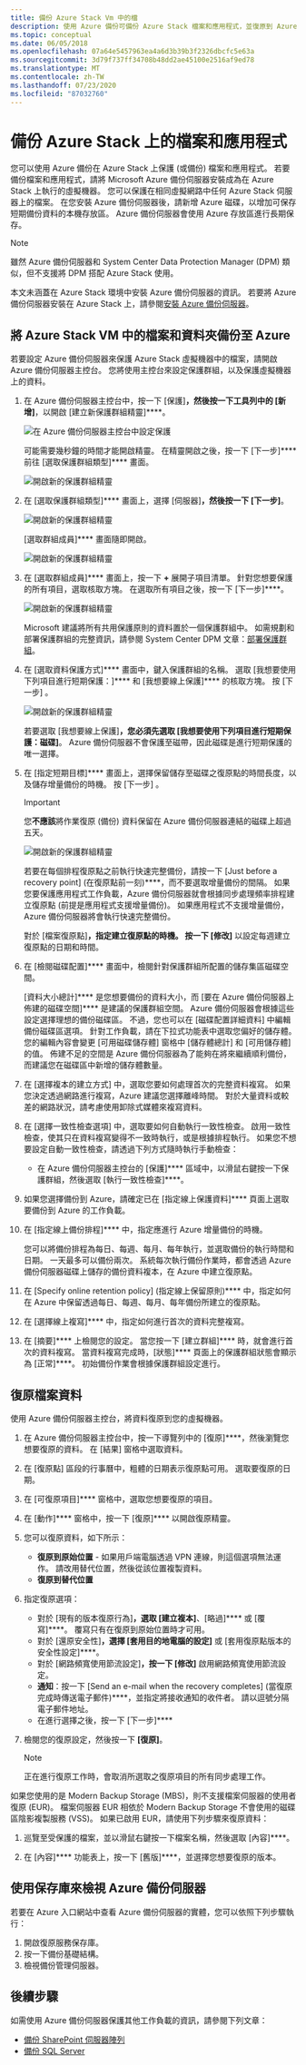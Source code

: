 ```yaml
---
title: 備份 Azure Stack Vm 中的檔
description: 使用 Azure 備份可備份 Azure Stack 檔案和應用程式，並復原到 Azure Stack 環境。
ms.topic: conceptual
ms.date: 06/05/2018
ms.openlocfilehash: 07a64e5457963ea4a6d3b39b3f2326dbcfc5e63a
ms.sourcegitcommit: 3d79f737ff34708b48dd2ae45100e2516af9ed78
ms.translationtype: MT
ms.contentlocale: zh-TW
ms.lasthandoff: 07/23/2020
ms.locfileid: "87032760"
---
```

# <a name="back-up-files-and-applications-on-azure-stack"></a>備份 Azure Stack 上的檔案和應用程式

您可以使用 Azure 備份在 Azure Stack 上保護 (或備份) 檔案和應用程式。 若要備份檔案和應用程式，請將 Microsoft Azure 備份伺服器安裝成為在 Azure Stack 上執行的虛擬機器。 您可以保護在相同虛擬網路中任何 Azure Stack 伺服器上的檔案。 在您安裝 Azure 備份伺服器後，請新增 Azure 磁碟，以增加可保存短期備份資料的本機存放區。 Azure 備份伺服器會使用 Azure 存放區進行長期保存。

> [!NOTE]
> 雖然 Azure 備份伺服器和 System Center Data Protection Manager (DPM) 類似，但不支援將 DPM 搭配 Azure Stack 使用。
>

本文未涵蓋在 Azure Stack 環境中安裝 Azure 備份伺服器的資訊。 若要將 Azure 備份伺服器安裝在 Azure Stack 上，請參閱[安裝 Azure 備份伺服器](backup-mabs-install-azure-stack.md)。

## <a name="back-up-files-and-folders-in-azure-stack-vms-to-azure"></a>將 Azure Stack VM 中的檔案和資料夾備份至 Azure

若要設定 Azure 備份伺服器來保護 Azure Stack 虛擬機器中的檔案，請開啟 Azure 備份伺服器主控台。 您將使用主控台來設定保護群組，以及保護虛擬機器上的資料。

1. 在 Azure 備份伺服器主控台中，按一下 [保護]****，然後按一下工具列中的 [新增]****，以開啟 [建立新保護群組精靈]****。

   ![在 Azure 備份伺服器主控台中設定保護](./media/backup-mabs-files-applications-azure-stack/1-mabs-menu-create-protection-group.png)

    可能需要幾秒鐘的時間才能開啟精靈。 在精靈開啟之後，按一下 [下一步]**** 前往 [選取保護群組類型]**** 畫面。

   ![開啟新的保護群組精靈](./media/backup-mabs-files-applications-azure-stack/2-create-new-protection-group-wiz.png)

2. 在 [選取保護群組類型]**** 畫面上，選擇 [伺服器]****，然後按一下 [下一步]****。

    ![開啟新的保護群組精靈](./media/backup-mabs-files-applications-azure-stack/3-select-protection-group-type.png)

    [選取群組成員]**** 畫面隨即開啟。

    ![開啟新的保護群組精靈](./media/backup-mabs-files-applications-azure-stack/4-opening-screen-choose-servers.png)

3. 在 [選取群組成員]**** 畫面上，按一下 **+** 展開子項目清單。 針對您想要保護的所有項目，選取核取方塊。 在選取所有項目之後，按一下 [下一步]****。

    ![開啟新的保護群組精靈](./media/backup-mabs-files-applications-azure-stack/5-select-group-members.png)

    Microsoft 建議將所有共用保護原則的資料置於一個保護群組中。 如需規劃和部署保護群組的完整資訊，請參閱 System Center DPM 文章：[部署保護群組](/system-center/dpm/create-dpm-protection-groups)。

4. 在 [選取資料保護方式]**** 畫面中，鍵入保護群組的名稱。 選取 [我想要使用下列項目進行短期保護：]**** 和 [我想要線上保護]**** 的核取方塊。 按 [下一步]  。

    ![開啟新的保護群組精靈](./media/backup-mabs-files-applications-azure-stack/6-select-data-protection-method.png)

    若要選取 [我想要線上保護]****，您必須先選取 [我想要使用下列項目進行短期保護：磁碟]****。 Azure 備份伺服器不會保護至磁帶，因此磁碟是進行短期保護的唯一選擇。

5. 在 [指定短期目標]**** 畫面上，選擇保留儲存至磁碟之復原點的時間長度，以及儲存增量備份的時機。 按 [下一步]  。

    > [!IMPORTANT]
    > 您**不應該**將作業復原 (備份) 資料保留在 Azure 備份伺服器連結的磁碟上超過五天。
    >

    ![開啟新的保護群組精靈](./media/backup-mabs-files-applications-azure-stack/7-select-short-term-goals.png)

    若要在每個排程復原點之前執行快速完整備份，請按一下 [Just before a recovery point] \(在復原點前一刻\)****，而不要選取增量備份的間隔。 如果您要保護應用程式工作負載，Azure 備份伺服器就會根據同步處理頻率排程建立復原點 (前提是應用程式支援增量備份)。 如果應用程式不支援增量備份，Azure 備份伺服器將會執行快速完整備份。

    對於 [檔案復原點]****，指定建立復原點的時機。 按一下 [修改]**** 以設定每週建立復原點的日期和時間。

6. 在 [檢閱磁碟配置]**** 畫面中，檢閱針對保護群組所配置的儲存集區磁碟空間。

    [資料大小總計]**** 是您想要備份的資料大小，而 [要在 Azure 備份伺服器上佈建的磁碟空間]**** 是建議的保護群組空間。 Azure 備份伺服器會根據這些設定選擇理想的備份磁碟區。 不過，您也可以在 [磁碟配置詳細資料] 中編輯備份磁碟區選項。 針對工作負載，請在下拉式功能表中選取您偏好的儲存體。 您的編輯內容會變更 [可用磁碟儲存體] 窗格中 [儲存體總計] 和 [可用儲存體] 的值。 佈建不足的空間是 Azure 備份伺服器為了能夠在將來繼續順利備份，而建議您在磁碟區中新增的儲存體數量。

7. 在 [選擇複本的建立方式] 中，選取您要如何處理首次的完整資料複寫。 如果您決定透過網路進行複寫，Azure 建議您選擇離峰時間。 對於大量資料或較差的網路狀況，請考慮使用卸除式媒體來複寫資料。

8. 在 [選擇一致性檢查選項] 中，選取要如何自動執行一致性檢查。 啟用一致性檢查，使其只在資料複寫變得不一致時執行，或是根據排程執行。 如果您不想要設定自動一致性檢查，請透過下列方式隨時執行手動檢查：
    * 在 Azure 備份伺服器主控台的 [保護]**** 區域中，以滑鼠右鍵按一下保護群組，然後選取 [執行一致性檢查]****。

9. 如果您選擇備份到 Azure，請確定已在 [指定線上保護資料]**** 頁面上選取要備份到 Azure 的工作負載。

10. 在 [指定線上備份排程]**** 中，指定應進行 Azure 增量備份的時機。

    您可以將備份排程為每日、每週、每月、每年執行，並選取備份的執行時間和日期。 一天最多可以備份兩次。 系統每次執行備份作業時，都會透過 Azure 備份伺服器磁碟上儲存的備份資料複本，在 Azure 中建立復原點。

11. 在 [Specify online retention policy] \(指定線上保留原則\)**** 中，指定如何在 Azure 中保留透過每日、每週、每月、每年備份所建立的復原點。

12. 在 [選擇線上複寫]**** 中，指定如何進行首次的資料完整複寫。

13. 在 [摘要]**** 上檢閱您的設定。 當您按一下 [建立群組]**** 時，就會進行首次的資料複寫。 當資料複寫完成時，[狀態]**** 頁面上的保護群組狀態會顯示為 [正常]****。 初始備份作業會根據保護群組設定進行。

## <a name="recover-file-data"></a>復原檔案資料

使用 Azure 備份伺服器主控台，將資料復原到您的虛擬機器。

1. 在 Azure 備份伺服器主控台中，按一下導覽列中的 [復原]****，然後瀏覽您想要復原的資料。 在 [結果] 窗格中選取資料。

2. 在 [復原點] 區段的行事曆中，粗體的日期表示復原點可用。 選取要復原的日期。

3. 在 [可復原項目]**** 窗格中，選取您想要復原的項目。

4. 在 [動作]**** 窗格中，按一下 [復原]**** 以開啟復原精靈。

5. 您可以復原資料，如下所示：

    * **復原到原始位置** - 如果用戶端電腦透過 VPN 連線，則這個選項無法運作。 請改用替代位置，然後從該位置複製資料。
    * **復原到替代位置**

6. 指定復原選項：

    * 對於 [現有的版本復原行為]****，選取 [建立複本]****、[略過]**** 或 [覆寫]****。 覆寫只有在復原到原始位置時才可用。
    * 對於 [還原安全性]****，選擇 [套用目的地電腦的設定]**** 或 [套用復原點版本的安全性設定]****。
    * 對於 [網路頻寬使用節流設定]****，按一下 [修改]**** 啟用網路頻寬使用節流設定。
    * **通知**：按一下 [Send an e-mail when the recovery completes] \(當復原完成時傳送電子郵件\)****，並指定將接收通知的收件者。 請以逗號分隔電子郵件地址。
    * 在進行選擇之後，按一下 [下一步]****

7. 檢閱您的復原設定，然後按一下 **[復原]**。

    >[!Note]
    >正在進行復原工作時，會取消所選取之復原項目的所有同步處理工作。

如果您使用的是 Modern Backup Storage (MBS)，則不支援檔案伺服器的使用者復原 (EUR)。 檔案伺服器 EUR 相依於 Modern Backup Storage 不會使用的磁碟區陰影複製服務 (VSS)。 如果已啟用 EUR，請使用下列步驟來復原資料：

1. 巡覽至受保護的檔案，並以滑鼠右鍵按一下檔案名稱，然後選取 [內容]****。

2. 在 [內容]**** 功能表上，按一下 [舊版]****，並選擇您想要復原的版本。

## <a name="view-azure-backup-server-with-a-vault"></a>使用保存庫來檢視 Azure 備份伺服器

若要在 Azure 入口網站中查看 Azure 備份伺服器的實體，您可以依照下列步驟執行：

1. 開啟復原服務保存庫。
2. 按一下備份基礎結構。
3. 檢視備份管理伺服器。

## <a name="next-steps"></a>後續步驟

如需使用 Azure 備份伺服器保護其他工作負載的資訊，請參閱下列文章：

* [備份 SharePoint 伺服器陣列](./backup-mabs-sharepoint-azure-stack.md)
* [備份 SQL Server](./backup-mabs-sql-azure-stack.md)
